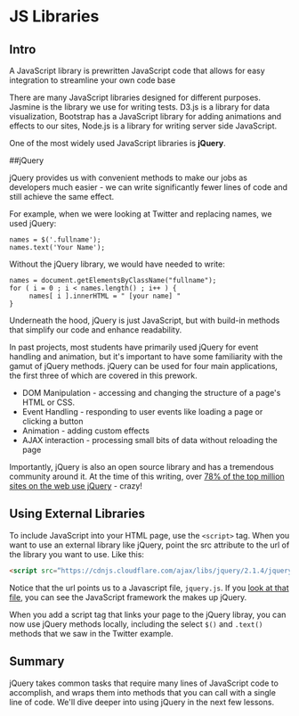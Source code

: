 # JS Libraries
## Intro

A JavaScript library is prewritten JavaScript code that allows for easy integration to streamline your own code base

There are many JavaScript libraries designed for different purposes. Jasmine is the library we use for writing tests. D3.js is a library for data visualization, Bootstrap has a JavaScript library for adding animations and effects to our sites, Node.js is a library for writing server side JavaScript.

One of the most widely used JavaScript libraries is **jQuery**.

##jQuery

jQuery provides us with convenient methods to make our jobs as developers much easier - we can write significantly fewer lines of code and still achieve the same effect.

For example, when we were looking at Twitter and replacing names, we used jQuery:
```
names = $('.fullname');
names.text('Your Name');
```
Without the jQuery library, we would have needed to write:
```
names = document.getElementsByClassName("fullname");
for ( i = 0 ; i < names.length() ; i++ ) {
     names[ i ].innerHTML = " [your name] "
}
```
Underneath the hood, jQuery is just JavaScript, but with build-in methods that simplify our code and enhance readability.

In past projects, most students have primarily used jQuery for event handling and animation, but it's important to have some familiarity with the gamut of jQuery methods. jQuery can be used for four main applications, the first three of which are covered in this prework.

* DOM Manipulation - accessing and changing the structure of a page's HTML or CSS.
* Event Handling - responding to user events like loading a page or clicking a button
* Animation - adding custom effects
* AJAX interaction - processing small bits of data without reloading the page

Importantly, jQuery is also an open source library and has a tremendous community around it. At the time of this writing, over [78% of the top million sites on the web use jQuery](http://trends.builtwith.com/javascript/jQuery) - crazy!

## Using External Libraries
To include JavaScript into your HTML page, use the `<script>` tag. When you want to use an external library like jQuery, point the src attribute to the url of the library you want to use. Like this:

```html
<script src=“https://cdnjs.cloudflare.com/ajax/libs/jquery/2.1.4/jquery.js”></script>
```
Notice that the url points us to a Javascript file, `jquery.js`. If you [look at that file](https://cdnjs.cloudflare.com/ajax/libs/jquery/2.1.4/jquery.js), you can see the JavaScript framework the makes up jQuery.

When you add a script tag that links your page to the jQuery libray, you can now use jQuery methods locally, including the select `$()` and `.text()` methods that we saw in the Twitter example.

## Summary

jQuery takes common tasks that require many lines of JavaScript code to accomplish, and wraps them into methods that you can call with a single line of code. We'll dive deeper into using jQuery in the next few lessons.
